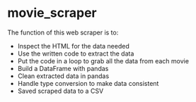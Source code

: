 ﻿# movie_scraper
The function of this web scraper is to:
- Inspect the HTML for the data needed
- Use the written code to extract the data
- Put the code in a loop to grab all the data from each movie
- Build a DataFrame with pandas
- Clean extracted data in pandas
- Handle type conversion to make data consistent 
- Saved scraped data to a CSV
